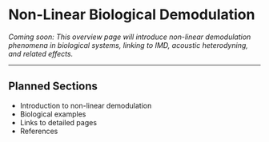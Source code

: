 # Non-Linear Biological Demodulation

*Coming soon: This overview page will introduce non-linear demodulation phenomena in biological systems, linking to IMD, acoustic heterodyning, and related effects.*

---

## Planned Sections
- Introduction to non-linear demodulation
- Biological examples
- Links to detailed pages
- References
